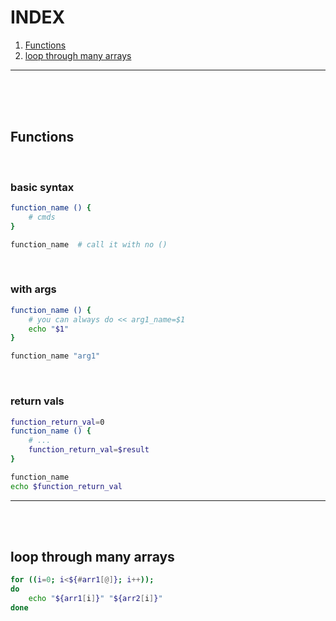 # INDEX
1) [Functions](#functions)
1) [loop through many arrays](#loop-through-many-arrays)
___
<br><br><br>



## Functions

<br>

### basic syntax
```bash
function_name () {
    # cmds
}

function_name  # call it with no ()
```

<br>

### with args
```bash
function_name () {
    # you can always do << arg1_name=$1
    echo "$1"
}

function_name "arg1"
```

<br>

### return vals
```bash
function_return_val=0
function_name () {
    # ...
    function_return_val=$result
}

function_name
echo $function_return_val
```

___
<br><br>


## loop through many arrays

```bash
for ((i=0; i<${#arr1[@]}; i++));
do
    echo "${arr1[i]}" "${arr2[i]}"
done
```
